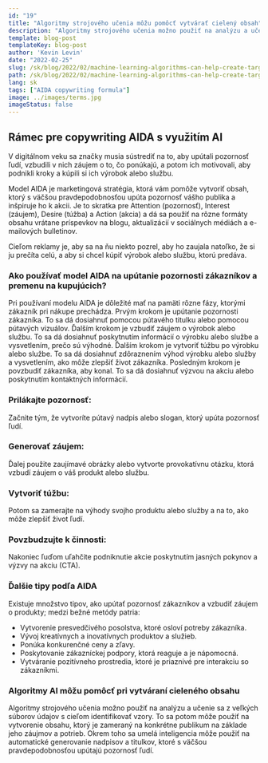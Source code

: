 ```yaml
---
id: "19"
title: "Algoritmy strojového učenia môžu pomôcť vytvárať cielený obsah"
description: "Algoritmy strojového učenia možno použiť na analýzu a učenie sa z veľkých súborov údajov s cieľom identifikovať vzory. To sa potom môže použiť na vytvorenie obsahu, ktorý je zameraný na konkrétne publikum na základe jeho záujmov. Pomocou strojového učenia môžu podniky vytvárať obsah, ktorý je relevantnejší pre ich zákazníkov a ktorý pomôže zvýšiť predaj."
template: blog-post
templateKey: blog-post
author: 'Kevin Levin'
date: "2022-02-25"
slug: /sk/blog/2022/02/machine-learning-algorithms-can-help-create-targeted-content
path: /sk/blog/2022/02/machine-learning-algorithms-can-help-create-targeted-content
lang: sk
tags: ["AIDA copywriting formula"]
image: ../images/terms.jpg
imageStatus: false
---
```

## Rámec pre copywriting AIDA s využitím AI

V digitálnom veku sa značky musia sústrediť na to, aby upútali pozornosť ľudí, vzbudili v nich záujem o to, čo ponúkajú, a potom ich motivovali, aby podnikli kroky a kúpili si ich výrobok alebo službu.

Model AIDA je marketingová stratégia, ktorá vám pomôže vytvoriť obsah, ktorý s väčšou pravdepodobnosťou upúta pozornosť vášho publika a inšpiruje ho k akcii. Je to skratka pre Attention (pozornosť), Interest (záujem), Desire (túžba) a Action (akcia) a dá sa použiť na rôzne formáty obsahu vrátane príspevkov na blogu, aktualizácií v sociálnych médiách a e-mailových bulletinov.

Cieľom reklamy je, aby sa na ňu niekto pozrel, aby ho zaujala natoľko, že si ju prečíta celú, a aby si chcel kúpiť výrobok alebo službu, ktorú predáva.



### Ako používať model AIDA na upútanie pozornosti zákazníkov a premenu na kupujúcich?

Pri používaní modelu AIDA je dôležité mať na pamäti rôzne fázy, ktorými zákazník pri nákupe prechádza. Prvým krokom je upútanie pozornosti zákazníka. To sa dá dosiahnuť pomocou pútavého titulku alebo pomocou pútavých vizuálov. Ďalším krokom je vzbudiť záujem o výrobok alebo službu. To sa dá dosiahnuť poskytnutím informácií o výrobku alebo službe a vysvetlením, prečo sú výhodné. Ďalším krokom je vytvoriť túžbu po výrobku alebo službe. To sa dá dosiahnuť zdôraznením výhod výrobku alebo služby a vysvetlením, ako môže zlepšiť život zákazníka. Posledným krokom je povzbudiť zákazníka, aby konal. To sa dá dosiahnuť výzvou na akciu alebo poskytnutím kontaktných informácií.




### Prilákajte pozornosť:

Začnite tým, že vytvoríte pútavý nadpis alebo slogan, ktorý upúta pozornosť ľudí.


### Generovať záujem:

Ďalej použite zaujímavé obrázky alebo vytvorte provokatívnu otázku, ktorá vzbudí záujem o váš produkt alebo službu.


### Vytvoriť túžbu:

Potom sa zamerajte na výhody svojho produktu alebo služby a na to, ako môže zlepšiť život ľudí.

### Povzbudzujte k činnosti:


Nakoniec ľuďom uľahčite podniknutie akcie poskytnutím jasných pokynov a výzvy na akciu (CTA).



### Ďalšie tipy podľa AIDA

Existuje množstvo tipov, ako upútať pozornosť zákazníkov a vzbudiť záujem o produkty; medzi bežné metódy patria:

- Vytvorenie presvedčivého posolstva, ktoré osloví potreby zákazníka.
- Vývoj kreatívnych a inovatívnych produktov a služieb.
- Ponúka konkurenčné ceny a zľavy.
- Poskytovanie zákazníckej podpory, ktorá reaguje a je nápomocná.
- Vytváranie pozitívneho prostredia, ktoré je priaznivé pre interakciu so zákazníkmi.



### Algoritmy AI môžu pomôcť pri vytváraní cieleného obsahu
Algoritmy strojového učenia možno použiť na analýzu a učenie sa z veľkých súborov údajov s cieľom identifikovať vzory. To sa potom môže použiť na vytvorenie obsahu, ktorý je zameraný na konkrétne publikum na základe jeho záujmov a potrieb. Okrem toho sa umelá inteligencia môže použiť na automatické generovanie nadpisov a titulkov, ktoré s väčšou pravdepodobnosťou upútajú pozornosť ľudí.
